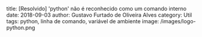 title: [Resolvido] 'python' não é reconhecido como um comando interno
date: 2018-09-03
author: Gustavo Furtado de Oliveira Alves
category: Util
tags: python, linha de comando, variável de ambiente
image: /images/logo-python.png


